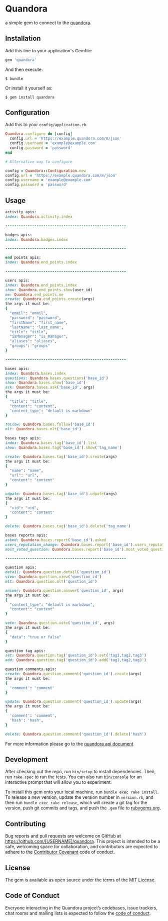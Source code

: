 # Quandora

a simple gem to connect to the [quandora](https://www.quandora.com/).

## Installation

Add this line to your application's Gemfile:

```ruby
gem 'quandora'
```

And then execute:

    $ bundle

Or install it yourself as:

    $ gem install quandora


## Configuration

Add this to your `config/application.rb`.

```ruby
Quandora.configure do |config|
  config.url = 'https://example.quandora.com/m/json'
  config.username = 'example@example.com'
  config.password = 'password'
end

# Alternative way to configure

config = Quandora::Configuration.new
config.url = 'https://example.quandora.com/m/json'
config.username = 'example@example.com'
config.password = 'password'
```

## Usage

```ruby
activity apis:
index: Quandora.activity.index

------------------------------------------------------

badges apis:
index: Quandora.badges.index

------------------------------------------------------

end points apis:
index: Quandora.end_points.index

------------------------------------------------------

users apis:
index: Quandora.end_points.index
show: Quandora.end_points.show(user_id)
me: Quandora.end_points.me
create: Quandora.end_points.create(args)
the args it must be:
{
  "email": "email",
  "password": "password",
  "firstName": "first_name",
  "lastName": "last_name",
  "title": "title",
  "isManager": "is_manager",
  "aliases": "aliases",
  "groups": "groups"
}

------------------------------------------------------

bases apis:
index: Quandora.bases.index
questions: Quandora.bases.questions('base_id')
show: Quandora.bases.show('base_id')
ask: Quandora.bases.ask('base_id', args)
the args it must be:
{
  "title": "title",
  "content": "content",
  "content_type": "default is markdown"
}

follow: Quandora.bases.follow('base_id')
mlt: Quandora.bases.mlt('base_id')

bases tags apis:
index: Quandora.bases.tag('base_id').list
show: Quandora.bases.tag('base_id').show('tag_name')

create: Quandora.bases.tag('base_id').create(args)
the args it must be:
{
  "name": "name",
  "url": "url",
  "content": "content"
}

udpate: Quandora.bases.tag('base_id').udpate(args)
the args it must be:
{
  "uid": "uid",
  "content": "content"
}

delete: Quandora.bases.tag('base_id').delete('tag_name')

bases reports apis:
asked: Quandora.bases.report('base_id').asked
users_reputation_change: Quandora.bases.report('base_id').users_reputation_change
most_voted_question: Quandora.bases.report('base_id').most_voted_question

------------------------------------------------------

question apis:
detail: Quandora.question.detail('question_id')
view: Quandora.question.view('question_id')
mlt: Quandora.question.mlt('question_id')

answer: Quandora.question.answer('question_id', args)
the args it must be:
{
  "content_type": "default is markdown",
  "content": "content"
}

vote: Quandora.question.vote('question_id', args)
the args it must be:
{
  "data": "true or false"
}

question tag apis:
set: Quandora.question.tag('question_id').set('tag1,tag2,tag3')
add: Quandora.question.tag('question_id').add('tag1,tag2,tag3')

question comments apis:
create: Quandora.question.comment('question_id').create(args)
the args it must be:
{
  'comment': 'comment'
}

update: Quandora.question.comment('question_id').update(args)
the args it must be:
{
  'comment': 'comment',
  'hash': 'hash',
}

delete: Quandora.question.comment('question_id').delete('hash')
```

For more information please go to the [quandora api document](https://www.quandora.com/quandora-rest-api-documentation/)

## Development

After checking out the repo, run `bin/setup` to install dependencies. Then, run `rake spec` to run the tests. You can also run `bin/console` for an interactive prompt that will allow you to experiment.

To install this gem onto your local machine, run `bundle exec rake install`. To release a new version, update the version number in `version.rb`, and then run `bundle exec rake release`, which will create a git tag for the version, push git commits and tags, and push the `.gem` file to [rubygems.org](https://rubygems.org).

## Contributing

Bug reports and pull requests are welcome on GitHub at https://github.com/[USERNAME]/quandora. This project is intended to be a safe, welcoming space for collaboration, and contributors are expected to adhere to the [Contributor Covenant](http://contributor-covenant.org) code of conduct.

## License

The gem is available as open source under the terms of the [MIT License](https://opensource.org/licenses/MIT).

## Code of Conduct

Everyone interacting in the Quandora project’s codebases, issue trackers, chat rooms and mailing lists is expected to follow the [code of conduct](https://github.com/[USERNAME]/quandora/blob/master/CODE_OF_CONDUCT.md).
